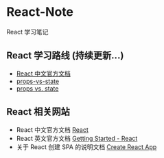 # React-Note
React 学习笔记

## React 学习路线 (持续更新...)
* [React 中文官方文档](https://react.docschina.org/docs/hello-world.html)
* [props-vs-state](https://github.com/uberVU/react-guide/blob/master/props-vs-state.md)
* [props vs. state](https://lucybain.com/blog/2016/react-state-vs-pros/)

## React 相关网站
* React 中文官方文档
[React](https://react.docschina.org/)
* React 英文官方文档
[Getting Started - React](https://reactjs.org/docs/getting-started.html)
* 关于 React 创建 SPA 的说明文档
[Create React App](https://create-react-app.dev/docs/getting-started/)
